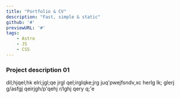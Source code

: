 ```yaml
---
title: "Portfolio & CV"
description: "Fast, simple & static"
github: '#'
previewURL: '#'
tags: 
    - Astro
    - JS
    - CSS
---
```


### Project description 01

dil;hjqel;hk elri;jgl;qe jrgl qel;irglqke;jrg juq'pwejfsndv,xc herlg lk; glerj g/asfgj qeirjgh/p'qehj r/lghj qery q;'e
